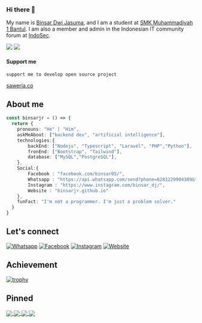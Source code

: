 <!--
  Title: Binsar Dwi Jasuma
  Description: I'm not a programmer. I'm just a problem solver.
  Author: binsarjr
  -->


### Hi there 👋

My name is [Binsar Dwi Jasuma](https://github.com/binsarjr), and I am a student at [SMK Muhammadiyah 1 Bantul](http://smkmuh1bantul.sch.id/).
I am also a member and admin in the Indonesian IT community forum at [IndoSec](https://indosec.id/).

[![](https://img.shields.io/badge/Email-binsarjr121@gmail.com-red)](mailto:binsarjr121@gmail.com)
[![](https://img.shields.io/badge/Age-16-green)](mailto:binsarjr121@gmail.com)

#### Support me
```
support me to develop open source project
```
[saweria.co](https://saweria.co/binsardj)

## About me
```ts
const binsarjr = () => {
  return {
    pronouns: "He" | "Him",
    askMeAbout: ["backend dev", "artificial intelligence"],
    technologies:{
        backEnd: ["Nodejs", "Typescript", "Laravel", "PHP","Python"],
        fronEnd: ["Bootstrap", "Tailwind"],
        database: ["MySQL","PostgreSQL"],
    },
    Social:{
        Facebook : "facebook.com/binsar05/",
        Whatsapp : "https://api.whatsapp.com/send?phone=6281229904389&text=Halo+Binsar",
        Instagram : "https://www.instagram.com/binsar_dj/",
        Website : "binsarjr.github.io"
    },
    funFact: "I'm not a programmer. I'm just a problem solver."
  }
}
```

## Let's connect
[![Whatsapp](https://img.icons8.com/fluent/40/000000/whatsapp.png)](https://api.whatsapp.com/send?phone=6281229904389&text=Halo+Binsar)
[![Facebook](https://img.icons8.com/fluent/40/000000/facebook-new.png)](https://www.facebook.com/binsar05/)
[![Instagram](https://img.icons8.com/fluent/40/000000/instagram-new.png)](https://www.instagram.com/binsar_dj/)
[![Website](https://img.icons8.com/fluent/40/000000/domain.png)](https://binsarjr.github.io/)

## Achievement

[![trophy](https://github-profile-trophy.vercel.app/?username=binsarjr)](https://github.com/binsarjr)


## Pinned
<a href="https://github.com/binsarjr/chatbot-indonesia">
  <img align="center" src="https://github-readme-stats.vercel.app/api/pin/?username=binsarjr&repo=chatbot-indonesia" />
</a>
<a href="https://github.com/binsarjr/search-engine-nodejs">
  <img align="center" src="https://github-readme-stats.vercel.app/api/pin/?username=binsarjr&repo=search-engine-nodejs" />
</a>
<a href="https://github.com/binsarjr/node-email-extractor">
  <img align="center" src="https://github-readme-stats.vercel.app/api/pin/?username=binsarjr&repo=node-email-extractor" />
</a>

<a href="https://github.com/binsarjr/alexa-rank-nodejs">
  <img align="center" src="https://github-readme-stats.vercel.app/api/pin/?username=binsarjr&repo=alexa-rank-nodejs" />
</a>  